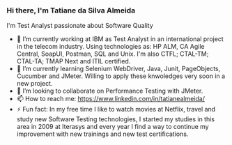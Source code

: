 ### Hi there, I'm Tatiane da Silva Almeida

I'm Test Analyst passionate about Software Quality

- 🔭 I’m currently working at IBM as Test Analyst in an international project in the telecom industry. Using technologies as: HP ALM, CA Agile Central, SoapUI, Postman, SQL and Unix. I'm also CTFL; CTAL-TM; CTAL-TA; TMAP Next and ITIL certified.
- 🌱 I’m currently learning Selenium WebDriver, Java, Junit, PageObjects, Cucumber and JMeter. Willing to apply these knwoledges very soon in a new project.
- 👯 I’m looking to collaborate on Performance Testing with JMeter.
- 📫 How to reach me: https://www.linkedin.com/in/tatianealmeida/
- ⚡ Fun fact: In my free time I like to watch movies at Netflix, travel and study new Software Testing technologies, I started my studies in this area in 2009 at Iterasys and every year I find a way to continue my improvement with new trainings and new test certifications.

